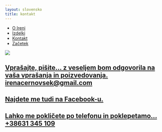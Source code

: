 ```yaml
---
layout: slovensko
title: kontakt
---
```


<div class="container-fluid">
		<nav class="col-xs-12 col-sm-12 col-md-6 pull-right">
			<ul class="row">
 				<a href="{{ site.baseurl }}{{ post.url }}/si/o-ireni"><li class="col-xs-6 col-sm-4 col-md-3 top">O Ireni</li></a>
 				<a href="{{ site.baseurl }}{{ post.url }}/si/izdelki"><li class="col-xs-6 col-sm-4 col-md-3 top">Izdelki</li></a>
				<a href="{{ site.baseurl }}{{ post.url }}/si/kontakt"><li class="col-xs-6 col-sm-4 col-md-3 top">Kontakt</li></a>
 				<a href="{{ site.baseurl }}{{ post.url }}/"><li class="col-xs-6 col-sm-4 col-md-3 top">Začetek</li></a>
			</ul>
		</nav>
	</div>
<div class="container-fluid">
	<img class="ozadje-kontakt" src="{{ site.baseurl }}/assets/images/atelje/DSC_7894.jpg">
	<div class="kontakt-form">
		<div class="col-md-6 col-md-offset-3 col-sm-8 col-sm-offset-2 col-xs-12 col-xs-offset-0 ">
			<a href="mailto:irenacernovsek@gmail.com?subject=Connecting">
				<h2 class="kontakt-link">Vprašajte, pišite... z veseljem bom odgovorila na vaša vprašanja in poizvedovanja.
					<span>irenacernovsek@gmail.com</span></h2>
			</a>
			<a href="https://www.facebook.com/profile.php?id=100004077824271&ref=br_rs" subject="Connecting"><h2 class="link-kontakt">Najdete me tudi na Facebook-u.</h2>
			</a>
			<a href="tel:+38631383057" subject="Connecting">
				<h2 class="kontakt-link">Lahko me pokličete po telefonu in poklepetamo...
					<span>+38631 345 109</span></h2>
			</a>
		</div>
	</div>	
</div>

